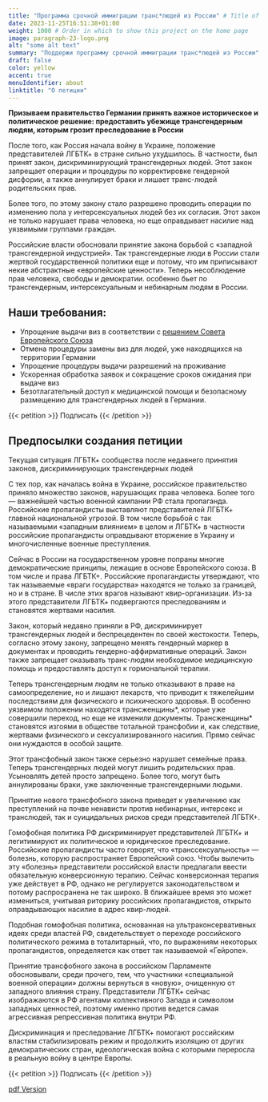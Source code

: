 ```yaml
---
title: "Программа срочной иммиграции транс*людей из России" # Title of your project
date: 2023-11-25T16:51:38+01:00
weight: 1000 # Order in which to show this project on the home page
image: paragraph-23-logo.png
alt: "some alt text"
summary: "Поддержи программу срочной иммиграции транс*людей из России"
draft: false
color: yellow
accent: true
menuIdentifier: about
linktitle: "О петиции"
---
```

**Призываем правительство Германии принять важное историческое и политическое решение: предоставить убежище трансгендерным людям, которым грозит  преследование в России**


После того, как Россия начала войну в Украине, положение представителей ЛГБТК+ в стране сильно ухудшилось. В частности, был принят закон, дискриминирующий трансгендерных людей. Этот закон запрещает операции и процедуры по корректировке гендерной дисфории, а также аннулирует браки и лишает транс-людей родительских прав. 

Более того, по этому закону стало разрешено проводить операции по изменению пола у интерсексуальных людей без их согласия. Этот закон не только нарушает права человека, но еще оправдывает насилие над уязвимыми группами граждан. 

Российские власти обосновали принятие закона борьбой с «западной трансгендерной индустрией». Так трансгендерные люди в России стали жертвой государственной политики еще и потому, что им приписывают некие абстрактные «европейские ценности». Теперь несоблюдение прав человека, свободы и демократии. особенно бьет по трансгендерным, интерсексуальным и небинарным людям в России.

## Наши требования:

* Упрощение выдачи виз в соответствии с [решением Совета Европейского Союза](https://ec.europa.eu/commission/presscorner/detail/de/IP_22_5430)
* Отмена процедуры замены виз для людей, уже находящихся на территории Германии 
* Упрощение процедуры выдачи разрешений на проживание 
* Ускоренная обработка заявок и сокращение сроков ожидания при выдаче виз 
* Безотлагательный доступ к медицинской помощи и безопасному размещению для трансгендерных людей в Германии.

{{< petition >}} Подписать {{< /petition >}}

## Предпосылки создания петиции

Текущая ситуация ЛГБТК+ сообщества после недавнего принятия законов, дискриминирующих трансгендерных людей

С тех пор, как началась война в Украине, российское правительство приняло множество законов, нарушающих права человека. Более того — важнейшей частью военной кампании РФ стала пропаганда. Российские пропагандисты выставляют представителей ЛГБТК+ главной национальной угрозой. В том числе борьбой с так называемыми «западным влиянием» в целом и ЛГБТК+ в частности российские пропагандисты оправдывают вторжение в Украину и многочисленные военные преступления.

Сейчас в России на государственном уровне попраны многие демократические принципы, лежащие в основе Европейского союза. В том числе и права ЛГБТК+. Российские пропагандисты утверждают, что так называемые «враги государства» находятся не только за границей, но и в стране. В числе этих врагов называют квир-организации. Из-за этого представители ЛГБТК+ подвергаются преследованиям и становятся жертвами насилия.

Закон, который недавно приняли в РФ, дискриминирует трансгендерных людей и беспрецедентен по своей жестокости. Теперь, согласно этому закону, запрещено менять гендерный маркер в документах и проводить гендерно-аффирмативные операций. Закон также запрещает оказывать транс-людям необходимое медицинскую помощь и предоставлять доступ к гормональной терапии.

Теперь трансгендерным людям не только отказывают в праве на самоопределение, но и лишают лекарств, что приводит к тяжелейшим последствиям для физического и психического здоровья. В особенно уязвимом положении находятся трансженщины*, которые уже совершили переход, но еще не изменили документы. Трансженщины* становятся изгоями в обществе тотальной трансфобии и, как следствие, жертвами физического и сексуализированного насилия. Прямо сейчас они нуждаются в особой защите.

Этот трансфобный закон также серьезно нарушает семейные права. Теперь трансгендерных людей могут лишить родительских прав. Усыновлять детей просто запрещено. Более того, могут быть аннулированы браки, уже заключенные трансгендерными людьми.

Принятие нового трансфобного закона приведет к увеличению как преступлений на почве ненависти против небинарных, интерсекс и транслюдей, так и суицидальных рисков среди представителей ЛГБТК+.

Гомофобная политика РФ дискриминирует представителей ЛГБТК+ и легитимируют их политическое и юридическое преследование. Российские пропагандисты часто говорят, что «транссексуальность» — болезнь, которую распространяет Европейский союз. Чтобы вылечить эту «болезнь» представители российской власти предлагали ввести обязательную конверсионную терапию. Сейчас конверсионная терапия уже действует в РФ, однако не регулируется законодательством и потому распросранена не так широко. В ближайшее время это может измениться, учитывая риторику российских пропагандистов, открыто оправдывающих насилие в адрес квир-людей.

Подобная гомофобная политика, основанная на ультраконсервативных идеях среди властей РФ, свидетельствует о переходе российского политического режима в тоталитарный, что, по выражениям некоторых пропагандистов, определяется как ответ так называемой «Гейропе».

Принятие трансфобного закона в российском Парламенте обосновывали, среди прочего, тем, что участники «специальной военной операции» должны вернуться в «новую», очищенную от западного влияния страну. Представители ЛГБТК+ сейчас изображаются в РФ агентами коллективного Запада и символом западных ценностей, поэтому именно против ведется самая агрессивная репрессивная политика внутри РФ.

Дискриминация и преследование ЛГБТК+ помогают российским властям стабилизировать режим и продолжить изоляцию от других демократических стран, идеологическая война с которыми переросла в реальную войну в центре Европы.



{{< petition >}} Подписать {{< /petition >}}              

[pdf Version](https://quarteera.de/files/paragraph23_ru.pdf)